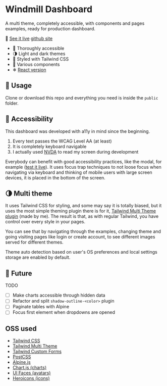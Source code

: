 # Windmill Dashboard

A multi theme, completely accessible, with components and pages examples, ready for production dashboard.

🧪 [See it live](https://windmillui.com/dashboard-html) [github site](https://hidding-dev/github.io/windmill-dashboard/src/index.html)
- 🦮 Thoroughly accessible
- 🌗 Light and dark themes
- 💅 Styled with Tailwind CSS
- 🧩 Various components
- ❄ [React version](https://windmillui.com/dashboard-react)

## 🚀 Usage

Clone or download this repo and everything you need is inside the `public` folder.

## 🦮 Accessibility

This dashboard was developed with a11y in mind since the beginning.

1. Every text passes the WCAG Level AA (at least)
2. It is completely keyboard navigable
3. I actually used [NVDA](https://www.nvaccess.org/) to read my screen during development

Everybody can benefit with good accessibility practices, like the modal, for example ([test it live](https://windmill-dashboard.vercel.app/modals.html)). It uses focus trap techniques to not loose focus when navigating via keyboard and thinking of mobile users with large screen devices, it is placed in the bottom of the screen.

## 🌗 Multi theme

It uses Tailwind CSS for styling, and some may say it is totally biased, but it uses the most simple theming plugin there is for it, [Tailwind Multi Theme plugin](https://github.com/estevanmaito/tailwindcss-multi-theme#tailwind-css-multi-theme) (made by me). The result is that, as with regular Tailwind, you have control over every style in your pages.

You can see that by navigating through the examples, changing theme and going visiting pages like login or create account, to see different images served for different themes.

Theme auto detection based on user's OS preferences and local settings storage are enabled by default.

## 🔮 Future

TODO

- [ ] Make charts accessible through hidden data
- [ ] Refactor and split `shadow-outline-<color>` plugin
- [ ] Paginate tables with Alpine
- [ ] Focus first element when dropdowns are opened

## OSS used

- [Tailwind CSS](https://tailwindcss.com/)
- [Tailwind Multi Theme](https://github.com/estevanmaito/tailwindcss-multi-theme)
- [Tailwind Custom Forms](https://github.com/tailwindlabs/tailwindcss-custom-forms)
- [PostCSS](https://postcss.org/)
- [Alpine.js](https://github.com/alpinejs/alpine)
- [Chart.js (charts)](https://www.chartjs.org/)
- [UI Faces (avatars)](https://uifaces.co/)
- [Heroicons (icons)](https://heroicons.dev/)
